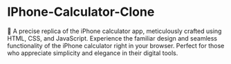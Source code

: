 # IPhone-Calculator-Clone
📱 A precise replica of the iPhone calculator app, meticulously crafted using HTML, CSS, and JavaScript. Experience the familiar design and seamless functionality of the iPhone calculator right in your browser. Perfect for those who appreciate simplicity and elegance in their digital tools.
